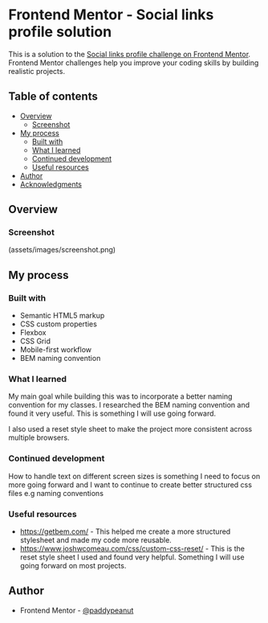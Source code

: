 # Frontend Mentor - Social links profile solution

This is a solution to the [Social links profile challenge on Frontend Mentor](https://www.frontendmentor.io/challenges/social-links-profile-UG32l9m6dQ). Frontend Mentor challenges help you improve your coding skills by building realistic projects. 

## Table of contents

- [Overview](#overview)
  - [Screenshot](#screenshot)
- [My process](#my-process)
  - [Built with](#built-with)
  - [What I learned](#what-i-learned)
  - [Continued development](#continued-development)
  - [Useful resources](#useful-resources)
- [Author](#author)
- [Acknowledgments](#acknowledgments)


## Overview

### Screenshot

(assets/images/screenshot.png)

## My process

### Built with

- Semantic HTML5 markup
- CSS custom properties
- Flexbox
- CSS Grid
- Mobile-first workflow
- BEM naming convention



### What I learned

My main goal while building this was to incorporate a better naming convention for my classes. I researched the BEM naming convention and found it very useful. This is something I will use going forward. 

I also used a reset style sheet to make the project more consistent across multiple browsers.

### Continued development

How to handle text on different screen sizes is something I need to focus on more going forward and I want to continue to create better structured css files e.g naming conventions 


### Useful resources

- https://getbem.com/ - This helped me create a more structured stylesheet and made my code more reusable.
- https://www.joshwcomeau.com/css/custom-css-reset/ - This is the reset style sheet I used and found very helpful. Something I will use going forward on most projects.

## Author

- Frontend Mentor - [@paddypeanut](https://www.frontendmentor.io/profile/paddypeanut)






